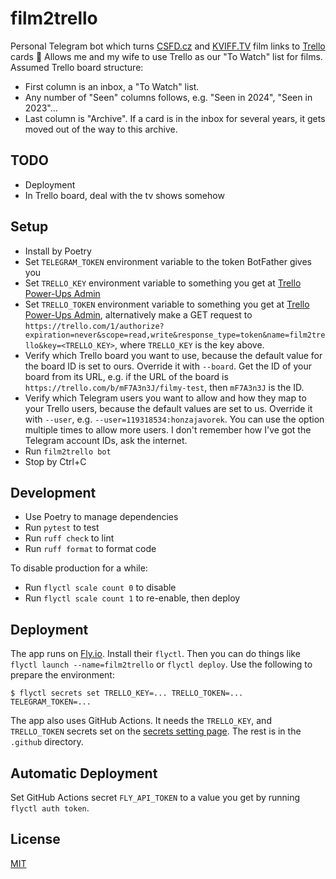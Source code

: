 # film2trello

Personal Telegram bot which turns [CSFD.cz](http://csfd.cz) and [KVIFF.TV](https://kviff.tv) film links to [Trello](http://trello.com/) cards 🍿
Allows me and my wife to use Trello as our "To Watch" list for films.
Assumed Trello board structure:

-   First column is an inbox, a "To Watch" list.
-   Any number of "Seen" columns follows, e.g. "Seen in 2024", "Seen in 2023"…
-   Last column is "Archive".
    If a card is in the inbox for several years, it gets moved out of the way to this archive.

## TODO

- Deployment
- In Trello board, deal with the tv shows somehow

## Setup

-   Install by Poetry
-   Set `TELEGRAM_TOKEN` environment variable to the token BotFather gives you
-   Set `TRELLO_KEY` environment variable to something you get at [Trello Power-Ups Admin](https://trello.com/power-ups/admin/)
-   Set `TRELLO_TOKEN` environment variable to something you get at [Trello Power-Ups Admin](https://trello.com/power-ups/admin/), alternatively make a GET request to `https://trello.com/1/authorize?expiration=never&scope=read,write&response_type=token&name=film2trello&key=<TRELLO_KEY>`, where `TRELLO_KEY` is the key above.
-   Verify which Trello board you want to use, because the default value for the board ID is set to ours.
    Override it with `--board`.
    Get the ID of your board from its URL, e.g. if the URL of the board is `https://trello.com/b/mF7A3n3J/filmy-test`, then `mF7A3n3J` is the ID.
-   Verify which Telegram users you want to allow and how they map to your Trello users, because the default values are set to us.
    Override it with `--user`, e.g. `--user=119318534:honzajavorek`.
    You can use the option multiple times to allow more users.
    I don't remember how I've got the Telegram account IDs, ask the internet.
-   Run `film2trello bot`
-   Stop by Ctrl+C

## Development

-   Use Poetry to manage dependencies
-   Run `pytest` to test
-   Run `ruff check` to lint
-   Run `ruff format` to format code

To disable production for a while:

-  Run `flyctl scale count 0` to disable
-  Run `flyctl scale count 1` to re-enable, then deploy

## Deployment

The app runs on [Fly.io](https://fly.io/). Install their `flyctl`. Then you can do things like `flyctl launch --name=film2trello` or `flyctl deploy`. Use the following to prepare the environment:

```
$ flyctl secrets set TRELLO_KEY=... TRELLO_TOKEN=... TELEGRAM_TOKEN=...
```

The app also uses GitHub Actions. It needs the `TRELLO_KEY`, and `TRELLO_TOKEN` secrets set on the [secrets setting page](https://github.com/honzajavorek/film2trello/settings/secrets/actions). The rest is in the `.github` directory.

## Automatic Deployment

Set GitHub Actions secret `FLY_API_TOKEN` to a value you get by running `flyctl auth token`.

## License

[MIT](LICENSE)
